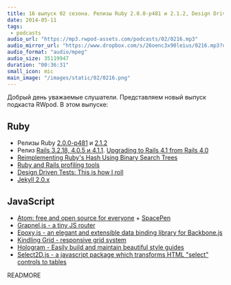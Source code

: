 ```yaml
---
title: 16 выпуск 02 сезона. Релизы Ruby 2.0.0-p481 и 2.1.2, Design Driven Tests, Epoxy.js, Hologram и прочее
date: 2014-05-11
tags:
 - podcasts
audio_url: "https://mp3.rwpod-assets.com/podcasts/02/0216.mp3"
audio_mirror_url: "https://www.dropbox.com/s/26oenc3x90leius/0216.mp3?dl=1"
audio_format: "audio/mpeg"
audio_size: 35119947
duration: "00:36:31"
small_icon: mic
main_image: "/images/static/02/0216.png"
---
```


Добрый день уважаемые слушатели. Представляем новый выпуск подкаста RWpod. В этом выпуске:

## Ruby

 - Релизы Ruby [2.0.0-p481](https://www.ruby-lang.org/en/news/2014/05/09/ruby-2-0-0-p481-is-released/) и [2.1.2](https://www.ruby-lang.org/en/news/2014/05/09/ruby-2-1-2-is-released/)
 - Релиз [Rails 3.2.18, 4.0.5 и 4.1.1](http://weblog.rubyonrails.org/2014/5/6/Rails_3_2_18_4_0_5_and_4_1_1_have_been_released/). [Upgrading to Rails 4.1 from Rails 4.0](http://dev.mensfeld.pl/2014/05/upgrading-to-rails-4-1-from-rails-4-0-ruby-on-rails/)
 - [Reimplementing Ruby's Hash Using Binary Search Trees](http://zvkemp.github.io/blog/2014/04/28/reimplementing-rubys-hash-using-binary-search-trees/)
 - [Ruby and Rails profiling tools](http://shared-mind.tumblr.com/post/84808476343/ruby-rails-profiling-tools)
 - [Design Driven Tests: This is how I roll](http://www.schneems.com/2014/05/08/design-driven-tests.html)
 - [Jekyll 2.0.x](http://jekyllrb.com/news/2014/05/06/jekyll-turns-2-0-0/)

## JavaScript

 - [Atom: free and open source for everyone](https://github.com/blog/1831-atom-free-and-open-source-for-everyone) + [SpacePen](http://atom.github.io/space-pen/)
 - [Grapnel.js - a tiny JS router](http://engineeringmode.github.io/Grapnel.js/)
 - [Epoxy.js - an elegant and extensible data binding library for Backbone.js](http://epoxyjs.org/)
 - [Kindling Grid - responsive grid system](http://timothy-long.com/kindling/)
 - [Hologram - Easily build and maintain beautiful style guides](http://trulia.github.io/hologram/)
 - [Select2D.js - a javascript package which transforms HTML "select" controls to tables](http://mark-rolich.github.io/Select2D.js/)

READMORE

